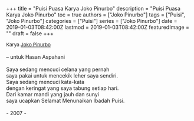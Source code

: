 +++
title = "Puisi Puasa Karya Joko Pinurbo"
description = "Puisi Puasa Karya Joko Pinurbo"
toc = true
authors = ["Joko Pinurbo"]
tags = ["Puisi", "Joko Pinurbo"]
categories = ["Puisi"]
series = ["Joko Pinurbo"]
date = 2019-01-03T08:42:00Z
lastmod = 2019-01-03T08:42:00Z
featuredImage = ""
draft = false
+++

<div style="text-align: justify;">
<div style="font-size: small;">Karya <a href="/authors/joko-pinurbo/" target="_blank">Joko Pinurbo</a></div><br />
– untuk Hasan Aspahani<br />
<br />
Saya sedang mencuci celana yang pernah<br />
saya pakai untuk mencekik leher saya sendiri.<br />
Saya sedang mencuci kata-kata<br />
dengan keringat yang saya tabung setiap hari.<br />
Dari kamar mandi yang jauh dan sunyi<br />
saya ucapkan Selamat Menunaikan Ibadah Puisi.<br />
<br />
- 2007 -</div>
